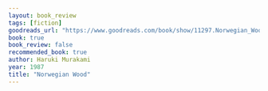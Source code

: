 ```yaml
---
layout: book_review
tags: [fiction]
goodreads_url: "https://www.goodreads.com/book/show/11297.Norwegian_Wood"
book: true
book_review: false
recommended_book: true
author: Haruki Murakami
year: 1987
title: "Norwegian Wood"
---
```

